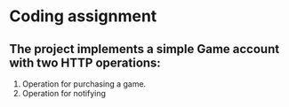 # Coding assignment

## The project implements a simple Game account with two HTTP operations:
1. Operation for purchasing a game.
2. Operation for notifying
